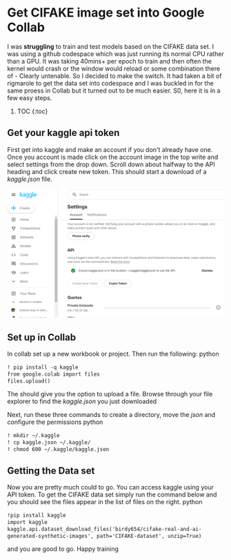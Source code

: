# Get CIFAKE image set into Google Collab

I was **struggling** to train and test models based on the CIFAKE data set. I was using a github codespace which was just running its normal CPU rather than a GPU. It was taking 40mins+ per epoch to train and then often the kernel would crash or the window would reload or some combination there of - Clearly untenable. So I decided to make the switch. It had taken a bit of rigmarole to get the data set into codespace and I was buckled in for the same proess in Collab but it turned out to be much easier. S0, here it is in a few easy steps.

1. TOC
{:toc}

## Get your kaggle api token
First get into kaggle and make an account if you don't already have one. Once you account is made click on the account image in the top write and select settings from the drop down. Scroll down about halfway to the API heading and click create new token. This should start a download of a *kaggle.json* file.

![](images/kaggle1.png "Get api token")
## Set up in Collab

In collab set up a new workbook or project. Then run the following:
python
``` 
! pip install -q kaggle
from google.colab import files
files.upload()
```
The should give you the option to upload a file. Browse through your file explorer to find the *kaggle.json* you just downloaded

Next, run these three commands to create a directory, move the *json* and configure the permissions
python
```
! mkdir ~/.kaggle
! cp kaggle.json ~/.kaggle/
! chmod 600 ~/.kaggle/kaggle.json
```
## Getting the Data set

Now you are pretty much could to go. You can access kaggle using your API token. To get the CIFAKE data set simply run the command below and you should see the files appear in the list of files on the right.
python
```
!pip install kaggle
import kaggle
kaggle.api.dataset_download_files('birdy654/cifake-real-and-ai-generated-synthetic-images', path='CIFAKE-dataset', unzip=True)
```
and you are good to go. Happy training

